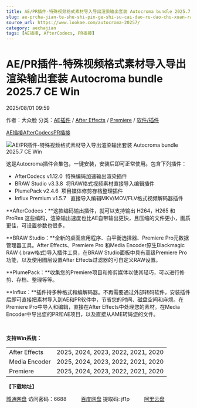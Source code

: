 ```yaml
---
title: AE/PR插件-特殊视频格式素材导入导出渲染输出套装 Autocroma bundle 2025.7 CE Win
slug: ae-prcha-jian-te-shu-shi-pin-ge-shi-su-cai-dao-ru-dao-chu-xuan-ran-shu-chu-tao-zhuang-autocroma-bundle-2025-7-ce-win
source_url: https://www.lookae.com/autocroma-20257/
category: aechajian
tags: [AE插接, AfterCodecs, PR插接]
---
```

# AE/PR插件-特殊视频格式素材导入导出渲染输出套装 Autocroma bundle 2025.7 CE Win

2025/08/01 09:59

作者：大众脸
分类：[AE插件](https://www.lookae.com/after-effects/aechajian/) / [After Effects](https://www.lookae.com/after-effects/) / [Premiere](https://www.lookae.com/qitarjcj/premierezy/) / [软件/插件](https://www.lookae.com/qitarjcj/)

[AE插接](https://www.lookae.com/tag/ae%e6%8f%92%e6%8e%a5/)[AfterCodecs](https://www.lookae.com/tag/aftercodecs/)[PR插接](https://www.lookae.com/tag/pr%e6%8f%92%e6%8e%a5/)

![AE/PR插件-特殊视频格式素材导入导出渲染输出套装 Autocroma bundle 2025.7 CE Win](https://www.lookae.com/wp-content/uploads/2025/06/Autokroma-bundle-2025.jpg "AE/PR插件-特殊视频格式素材导入导出渲染输出套装 Autocroma bundle 2025.7 CE Win-LookAE.com")

这是Autocroma插件合集包，一键安装，安装后即可正常使用。包含下列插件：

* AfterCodecs v1.12.0  特殊编码加速输出渲染插件
* BRAW Studio v3.3.8  将RAW格式视频素材直接导入编辑插件
* PlumePack v2.4.6  项目媒体修剪存档整理插件
* Influx Premium v1.5.7   直接导入编辑MKV/MOV/FLV格式视频解码器插件

**AfterCodecs：**这款编码输出插件，就可以支持输出 H264，H265 和 ProRes 这些编码，渲染输出速度也比AE自带输出更快，且压缩的文件更小，画质更佳，可设置参数也很多。

**BRAW Studio：**全新的桌面应用程序、白平衡选择器、Premiere Pro元数据管理器工具。After Effects、Premiere Pro 和Media Encoder原生Blackmagic RAW (.braw格式)导入插件工具，在BRAW Studio面板中具有高级Premiere Pro功能，以及使用图层设置After Effects过滤器的可自定义RAW设置。

**PlumePack：**收集您的Premiere项目和修剪媒体以使其轻巧，可以进行修剪、存档、整理等等。

**Influx：**插件持多种格式和编解码器。不再需要通过外部转码软件，安装插件后即可直接把素材导入到AE和PR软件中，节省您的时间、磁盘空间和麻烦。在Premiere Pro中导入和编辑，直接在After Effects中处理您的素材。在Media Encoder中导出您的PR和AE项目，以及直接从AME转码您的文件。

[﻿﻿﻿](https://cloud.video.taobao.com//play/u/705956171/p/1/e/6/t/1/279401540070.mp4)

**支持Win系统：**

|  |  |
| --- | --- |
| After Effects | 2025, 2024, 2023, 2022, 2021, 2020 |
| Media Encoder | 2025, 2024, 2023, 2022, 2021, 2020 |
| Premiere | 2025, 2024, 2023, 2022, 2021, 2020 |

**【下载地址】**

[城通网盘](https://url70.ctfile.com/f/2827370-8401108291-666d46?p=4431) 访问密码：6688          [百度网盘](https://pan.baidu.com/s/1JbImYxZLTs3oKl_Ntgh5bQ?pwd=jf1p) 提取码: jf1p          [阿里云盘](https://www.alipan.com/s/7vdXEY9ns1N)
